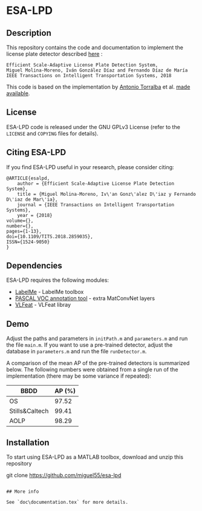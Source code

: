 # ESA-LPD

## Description
This repository contains the code and documentation to implement the license plate detector described [here](https://ieeexplore.ieee.org/document/8437177/) :

```
Efficient Scale-Adaptive License Plate Detection System,
Miguel Molina-Moreno, Iván González Díaz and Fernando Díaz de María
IEEE Transactions on Intelligent Transportation Systems, 2018
```

This code is based on the implementation by [Antonio Torralba](http://web.mit.edu/torralba/www/) et al.
[made available](http://people.csail.mit.edu/torralba/shortCourseRLOC/boosting/boosting.html).

## License

ESA-LPD code is released under the GNU GPLv3 License (refer to the `LICENSE` and `COPYING` files for details).

## Citing ESA-LPD

If you find ESA-LPD useful in your research, please consider citing:

    @ARTICLE{esalpd,
        author = {Efficient Scale-Adaptive License Plate Detection System},
        title = {Miguel Molina-Moreno, Iv\'an Gonz\'alez D\'iaz y Fernando D\'iaz de Mar\'ia},
        journal = {IEEE Transactions on Intelligent Transportation Systems},
        year = {2018}
	volume={},
	number={},
	pages={1-13},
	doi={10.1109/TITS.2018.2859035},
	ISSN={1524-9050}
    }

## Dependencies

ESA-LPD requires the following modules:

* [LabelMe](https://github.com/CSAILVision/LabelMeToolbox) - LabelMe toolbox
* [PASCAL VOC annotation tool](http://host.robots.ox.ac.uk/pascal/VOC/PAScode.tar.gz) - extra MatConvNet layers
* [VLFeat](https://github.com/vlfeat/vlfeat) - VLFeat libray


## Demo

Adjust the paths and parameters in `initPath.m` and `parameters.m` and run the file `main.m`. If you want to use a pre-trained detector, adjust the database in `parameters.m` and run the file `runDetector.m`.

A comparison of the mean AP of the pre-trained detectors is summarized below. The following numbers were obtained from a single run of the implementation (there may be some variance if repeated):

| BBDD           |     AP (%)  |  
|----------------|-------------|
| OS             |     97.52   |  
| Stills&Caltech |     99.41   |  
| AOLP           |     98.29   |  


## Installation

To start using ESA-LPD as a MATLAB toolbox, download and unzip this repository

git clone https://github.com/miguel55/esa-lpd
```

## More info

See `doc\documentation.tex` for more details.

